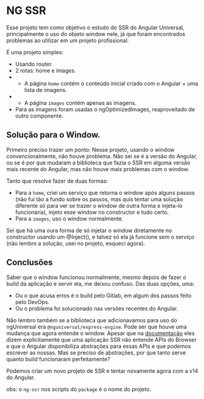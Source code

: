 # NG SSR

Esse projeto tem como objetivo o estudo do SSR do Angular Universal, principalmente o uso do objeto window nele, já que foram encontrados problemas ao utilizar em um projeto profissional.

É uma projeto simples:
- Usando router.
- 2 rotas: home e images.
- - A página `home` contém o conteúdo inicial criado com o Angular + uma lista de imagens.
- - A página `images` contém apenas as imagens.
- Para as imagens foram usadas o ngOptimizedImages, reaproveitado de outro componente.

## Solução para o Window.

Primeiro preciso trazer um ponto: Nesse projeto, usando o window convencionalmente, não houve problema. Não sei se é a versão do Angular, ou se é por que mudaram a biblioteca que fazia o SSR
em alguma versão mais recente do Angular, mas não houve mais problemas com o window.

Tanto que resolve fazer de duas formas:
- Para a `home`, criei um serviço que retorna o window após alguns passos (não fui tão a fundo sobre os passos, mas quis tentar uma solução diferente só para ver se trazer o window de outra forma
e injeta-lo funcionaria), injeto esse window no constructor e tudo certo.
- Para a `images`, uso o window normalmente.

Sei que há uma oura forma de só injetar o window diretamente no constructor usando um @Inject(), e talvez só ela já funcione sem o serviço (não lembro a solução, usei no projeto, esqueci agora).

## Conclusões

Saber que o window funcionou normalmente, mesmo depois de fazer o build da aplicação e servir ela, me deixou confuso. Das duas opções, uma:
- Ou o que acusa erros é o build pelo Gitlab, em algum dos passos feito pelo DevOps.
- Ou o problema foi solucionado nas versões recentes do Angular.

Não lembro também se a biblioteca que adicionavamos para uso do ngUniversal era `@nguniversal/express-engine`. Pode ser que houve uma mudança que agora entende o window. Apesar que na [documentação](https://angular.io/guide/universal#universal-template-engine) eles dizem explicitamente que uma aplicação SSR não entende APIs do Browser e que o Angular disponibiliza abstrações para essas APIs e que podemos escrever as nossas.
Mas se preciso de abstrações, por que tanto serve quanto build funcionaram perfeitamente?

Podemos criar um novo projeto de SSR e tentar novamente agora com a v14 do Angular.

obs: o `ng-ssr` nos scripts do `package` é o nome do projeto.
